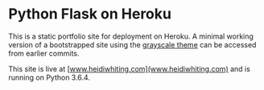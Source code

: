Python Flask on Heroku
==================

This is a static portfolio site for deployment on Heroku. A minimal working version of a bootstrapped site using the [grayscale theme](http://startbootstrap.com/template-overviews/grayscale/) can be accessed from earlier commits.

This site is live at [www.heidiwhiting.com](www.heidiwhiting.com) and is running on Python 3.6.4.
